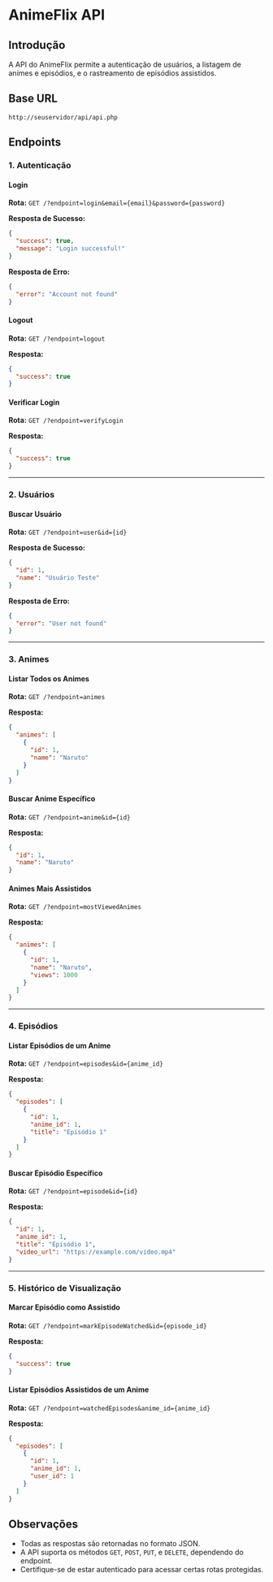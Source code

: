 # AnimeFlix API

## Introdução
A API do AnimeFlix permite a autenticação de usuários, a listagem de animes e episódios, e o rastreamento de episódios assistidos.

## Base URL
```
http://seuservidor/api/api.php
```

## Endpoints

### 1. Autenticação

#### Login
**Rota:** `GET /?endpoint=login&email={email}&password={password}`

**Resposta de Sucesso:**
```json
{
  "success": true,
  "message": "Login successful!"
}
```

**Resposta de Erro:**
```json
{
  "error": "Account not found"
}
```

#### Logout
**Rota:** `GET /?endpoint=logout`

**Resposta:**
```json
{
  "success": true
}
```

#### Verificar Login
**Rota:** `GET /?endpoint=verifyLogin`

**Resposta:**
```json
{
  "success": true
}
```

---

### 2. Usuários

#### Buscar Usuário
**Rota:** `GET /?endpoint=user&id={id}`

**Resposta de Sucesso:**
```json
{
  "id": 1,
  "name": "Usuário Teste"
}
```

**Resposta de Erro:**
```json
{
  "error": "User not found"
}
```

---

### 3. Animes

#### Listar Todos os Animes
**Rota:** `GET /?endpoint=animes`

**Resposta:**
```json
{
  "animes": [
    {
      "id": 1,
      "name": "Naruto"
    }
  ]
}
```

#### Buscar Anime Específico
**Rota:** `GET /?endpoint=anime&id={id}`

**Resposta:**
```json
{
  "id": 1,
  "name": "Naruto"
}
```

#### Animes Mais Assistidos
**Rota:** `GET /?endpoint=mostViewedAnimes`

**Resposta:**
```json
{
  "animes": [
    {
      "id": 1,
      "name": "Naruto",
      "views": 1000
    }
  ]
}
```

---

### 4. Episódios

#### Listar Episódios de um Anime
**Rota:** `GET /?endpoint=episodes&id={anime_id}`

**Resposta:**
```json
{
  "episodes": [
    {
      "id": 1,
      "anime_id": 1,
      "title": "Episódio 1"
    }
  ]
}
```

#### Buscar Episódio Específico
**Rota:** `GET /?endpoint=episode&id={id}`

**Resposta:**
```json
{
  "id": 1,
  "anime_id": 1,
  "title": "Episódio 1",
  "video_url": "https://example.com/video.mp4"
}
```

---

### 5. Histórico de Visualização

#### Marcar Episódio como Assistido
**Rota:** `GET /?endpoint=markEpisodeWatched&id={episode_id}`

**Resposta:**
```json
{
  "success": true
}
```

#### Listar Episódios Assistidos de um Anime
**Rota:** `GET /?endpoint=watchedEpisodes&anime_id={anime_id}`

**Resposta:**
```json
{
  "episodes": [
    {
      "id": 1,
      "anime_id": 1,
      "user_id": 1
    }
  ]
}
```

## Observações
- Todas as respostas são retornadas no formato JSON.
- A API suporta os métodos `GET`, `POST`, `PUT`, e `DELETE`, dependendo do endpoint.
- Certifique-se de estar autenticado para acessar certas rotas protegidas.

